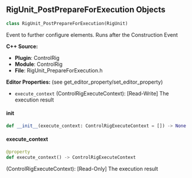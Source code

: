 ## RigUnit_PostPrepareForExecution Objects

```python
class RigUnit_PostPrepareForExecution(RigUnit)
```

Event to further configure elements. Runs after the Construction Event

**C++ Source:**

- **Plugin**: ControlRig
- **Module**: ControlRig
- **File**: RigUnit_PrepareForExecution.h

**Editor Properties:** (see get_editor_property/set_editor_property)

- ``execute_context`` (ControlRigExecuteContext):  [Read-Write] The execution result

<a id="unreal.RigUnit_PostPrepareForExecution.__init__"></a>

#### __init__

```python
def __init__(execute_context: ControlRigExecuteContext = []) -> None
```

<a id="unreal.RigUnit_PostPrepareForExecution.execute_context"></a>

#### execute_context

```python
@property
def execute_context() -> ControlRigExecuteContext
```

(ControlRigExecuteContext):  [Read-Only] The execution result

<a id="unreal.RigUnit_RigModulesBase"></a>